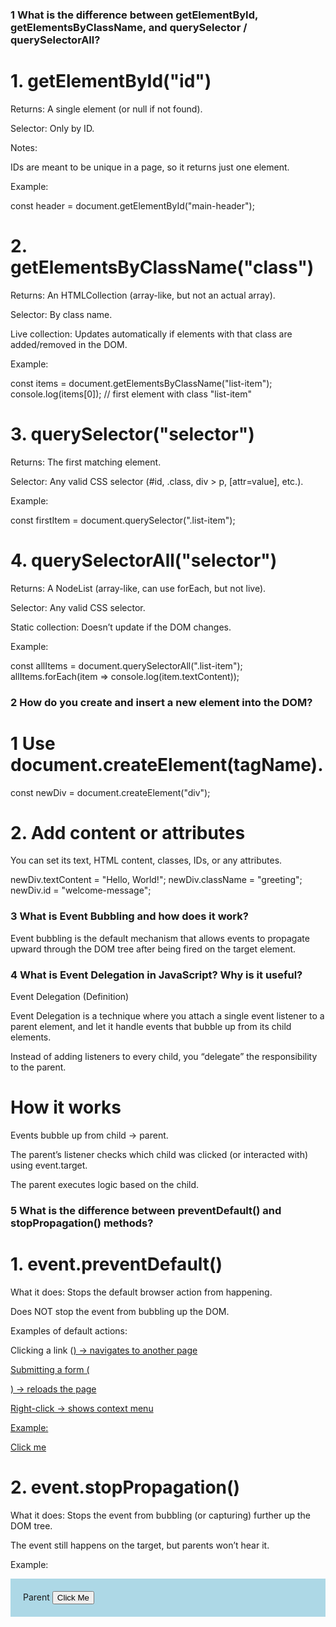 ### 1 What is the difference between getElementById, getElementsByClassName, and querySelector / querySelectorAll?

# 1. getElementById("id")

Returns: A single element (or null if not found).

Selector: Only by ID.

Notes:

IDs are meant to be unique in a page, so it returns just one element.

Example:

const header = document.getElementById("main-header");

# 2. getElementsByClassName("class")

Returns: An HTMLCollection (array-like, but not an actual array).

Selector: By class name.

Live collection: Updates automatically if elements with that class are added/removed in the DOM.

Example:

const items = document.getElementsByClassName("list-item");
console.log(items[0]); // first element with class "list-item"

# 3. querySelector("selector")

Returns: The first matching element.

Selector: Any valid CSS selector (#id, .class, div > p, [attr=value], etc.).

Example:

const firstItem = document.querySelector(".list-item");

# 4. querySelectorAll("selector")

Returns: A NodeList (array-like, can use forEach, but not live).

Selector: Any valid CSS selector.

Static collection: Doesn’t update if the DOM changes.

Example:

const allItems = document.querySelectorAll(".list-item");
allItems.forEach(item => console.log(item.textContent));


### 2 How do you create and insert a new element into the DOM?

# 1 Use document.createElement(tagName).

const newDiv = document.createElement("div");

# 2. Add content or attributes

You can set its text, HTML content, classes, IDs, or any attributes.

newDiv.textContent = "Hello, World!";
newDiv.className = "greeting";
newDiv.id = "welcome-message";

### 3 What is Event Bubbling and how does it work?
Event bubbling is the default mechanism that allows events to propagate upward through the DOM tree after being fired on the target element.

### 4 What is Event Delegation in JavaScript? Why is it useful?

Event Delegation (Definition)

Event Delegation is a technique where you attach a single event listener to a parent element, and let it handle events that bubble up from its child elements.

Instead of adding listeners to every child, you “delegate” the responsibility to the parent.

# How it works

Events bubble up from child → parent.

The parent’s listener checks which child was clicked (or interacted with) using event.target.

The parent executes logic based on the child.


### 5 What is the difference between preventDefault() and stopPropagation() methods?

# 1. event.preventDefault()

What it does: Stops the default browser action from happening.

Does NOT stop the event from bubbling up the DOM.

Examples of default actions:

Clicking a link (<a href="...">) → navigates to another page

Submitting a form (<form>) → reloads the page

Right-click → shows context menu

Example:

<a href="https://example.com" id="myLink">Click me</a>

<script>
  document.getElementById("myLink").addEventListener("click", function(e) {
    e.preventDefault(); // Stops navigation
    console.log("Default action prevented!");
  });
</script>

# 2. event.stopPropagation()

What it does: Stops the event from bubbling (or capturing) further up the DOM tree.

The event still happens on the target, but parents won’t hear it.

Example:

<div id="parent" style="padding:20px; background:lightblue;">
  Parent
  <button id="child">Click Me</button>
</div>

<script>
  document.getElementById("child").addEventListener("click", function(e) {
    e.stopPropagation(); // Stops bubbling
    console.log("Child clicked");
  });

  document.getElementById("parent").addEventListener("click", function() {
    console.log("Parent clicked");
  });
</script>


